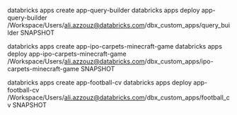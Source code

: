 databricks apps create app-query-builder
databricks apps deploy app-query-builder /Workspace/Users/ali.azzouz@databricks.com/dbx_custom_apps/query_builder SNAPSHOT

databricks apps create app-ipo-carpets-minecraft-game
databricks apps deploy app-ipo-carpets-minecraft-game /Workspace/Users/ali.azzouz@databricks.com/dbx_custom_apps/ipo-carpets-minecraft-game SNAPSHOT

databricks apps create app-football-cv
databricks apps deploy app-football-cv /Workspace/Users/ali.azzouz@databricks.com/dbx_custom_apps/football_cv SNAPSHOT